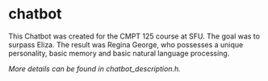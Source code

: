 # chatbot

This Chatbot was created for the CMPT 125 course at SFU. The goal was to surpass Eliza. The result was Regina George, who possesses a unique personality, basic memory and basic natural language processing.

*More details can be found in chatbot_description.h.*
